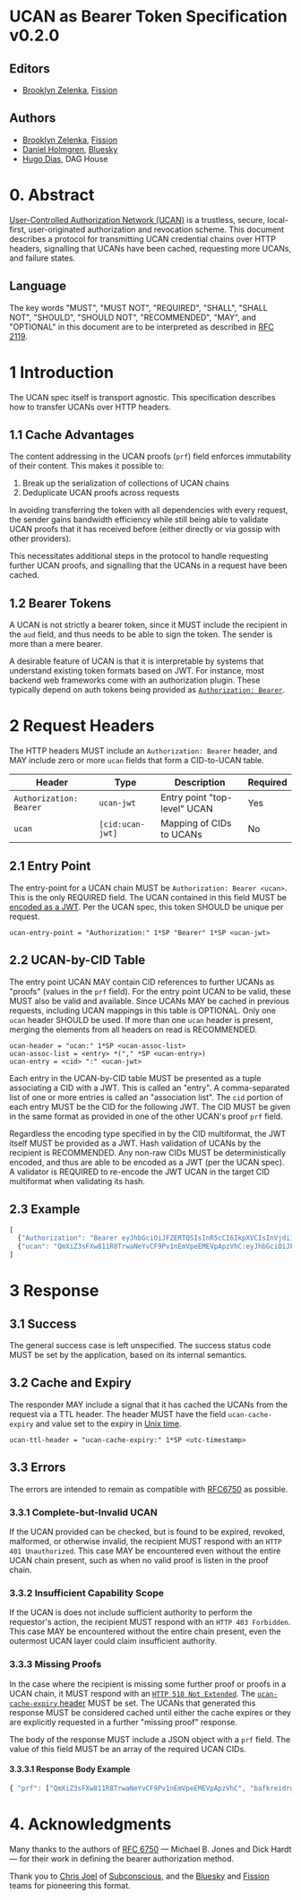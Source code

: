 # UCAN as Bearer Token Specification v0.2.0

## Editors

* [Brooklyn Zelenka](https://github.com/expede), [Fission](https://fission.codes)

## Authors

* [Brooklyn Zelenka](https://github.com/expede), [Fission](https://fission.codes)
* [Daniel Holmgren](https://github.com/dholms), [Bluesky](https://blueskyweb.xyz/)
* [Hugo Dias](https://github.com/hugomrdias), DAG House

# 0. Abstract

[User-Controlled Authorization Network (UCAN)](https://github.com/ucan-wg/spec) is a trustless, secure, local-first, user-originated authorization and revocation scheme. This document describes a protocol for transmitting UCAN credential chains over HTTP headers, signalling that UCANs have been cached, requesting more UCANs, and failure states.

## Language

The key words "MUST", "MUST NOT", "REQUIRED", "SHALL", "SHALL NOT", "SHOULD", "SHOULD NOT", "RECOMMENDED", "MAY", and "OPTIONAL" in this document are to be interpreted as described in [RFC 2119](https://datatracker.ietf.org/doc/html/rfc2119).

# 1 Introduction

The UCAN spec itself is transport agnostic. This specification describes how to transfer UCANs over HTTP headers.

## 1.1 Cache Advantages

The content addressing in the UCAN proofs (`prf`) field enforces immutability of their content. This makes it possible to: 

1. Break up the serialization of collections of UCAN chains
2. Deduplicate UCAN proofs across requests

In avoiding transferring the token with all dependencies with every request, the sender gains bandwidth efficiency while still being able to validate UCAN proofs that it has received before (either directly or via gossip with other providers). 

This necessitates additional steps in the protocol to handle requesting further UCAN proofs, and signalling that the UCANs in a request have been cached.

## 1.2 Bearer Tokens

A UCAN is not strictly a bearer token, since it MUST include the recipient in the `aud` field, and thus needs to be able to sign the token. The sender is more than a mere bearer.

A desirable feature of UCAN is that it is interpretable by systems that understand existing token formats based on JWT. For instance, most backend web frameworks come with an authorization plugin. These typically depend on auth tokens being provided as [`Authorization: Bearer`](https://datatracker.ietf.org/doc/html/rfc6750).

# 2 Request Headers

The HTTP headers MUST include an `Authorization: Bearer` header, and MAY include zero or more `ucan` fields that form a CID-to-UCAN table.

| Header                  | Type             | Description                  | Required |
| ----------------------- | ---------------- | ---------------------------- | -------- |
| `Authorization: Bearer` | `ucan-jwt`       | Entry point "top-level" UCAN | Yes      |
| `ucan`                  | `[cid:ucan-jwt]` | Mapping of CIDs to UCANs     | No       |

## 2.1 Entry Point

The entry-point for a UCAN chain MUST be `Authorization: Bearer <ucan>`. This is the only REQUIRED field. The UCAN contained in this field MUST be [encoded as a JWT](https://www.rfc-editor.org/rfc/rfc7519#section-3). Per the UCAN spec, this token SHOULD be unique per request.

``` abnf
ucan-entry-point = "Authorization:" 1*SP "Bearer" 1*SP <ucan-jwt>
```

## 2.2 UCAN-by-CID Table

The entry point UCAN MAY contain CID references to further UCANs as "proofs" (values in the `prf` field). For the entry point UCAN to be valid, these MUST also be valid and available. Since UCANs MAY be cached in previous requests, including UCAN mappings in this table is OPTIONAL. Only one `ucan` header SHOULD be used. If more than one `ucan` header is present, merging the elements from all headers on read is RECOMMENDED.

``` abnf
ucan-header = "ucan:" 1*SP <ucan-assoc-list>
ucan-assoc-list = <entry> *("," *SP <ucan-entry>) 
ucan-entry = <cid> ":" <ucan-jwt>
```

Each entry in the UCAN-by-CID table MUST be presented as a tuple associating a CID with a JWT. This is called an "entry". A comma-separated list of one or more entries is called an "association list". The `cid` portion of each entry MUST be the CID for the following JWT. The CID MUST be given in the same format as provided in one of the other UCAN's proof `prf` field.

Regardless the encoding type specified in by the CID multiformat, the JWT itself MUST be provided as a JWT. Hash validation of UCANs by the recipient is RECOMMENDED. Any non-raw CIDs MUST be deterministically encoded, and thus are able to be encoded as a JWT (per the UCAN spec). A validator is REQUIRED to re-encode the JWT UCAN in the target CID multiformat when validating its hash.

## 2.3 Example

``` javascript
[
  {"Authorization": "Bearer eyJhbGciOiJFZERTQSIsInR5cCI6IkpXVCIsInVjdiI6IjAuOC4xIn0.eyJhdWQiOiJkaWQ6a2V5Ono2TWtyNWFlZmluMUR6akc3TUJKM25zRkNzbnZIS0V2VGIyQzRZQUp3Ynh0MWpGUyIsImF0dCI6W3sid2l0aCI6eyJzY2hlbWUiOiJ3bmZzIiwiaGllclBhcnQiOiIvL2RlbW91c2VyLmZpc3Npb24ubmFtZS9wdWJsaWMvcGhvdG9zLyJ9LCJjYW4iOnsibmFtZXNwYWNlIjoid25mcyIsInNlZ21lbnRzIjpbIk9WRVJXUklURSJdfX1dLCJleHAiOjkyNTY5Mzk1MDUsImlzcyI6ImRpZDprZXk6ejZNa2tXb3E2UzN0cVJXcWtSbnlNZFhmcnM1NDlFZnU2cUN1NHVqRGZNY2pGUEpSIiwicHJmIjpbXX0.SjKaHG_2Ce0pjuNF5OD-b6joN1SIJMpjKjjl4JE61_upOrtvKoDQSxZ7WeYVAIATDl8EmcOKj9OqOSw0Vg8VCA"},
  {"ucan": "QmXiZ3sFXw811R8TrwaNeYvCF9Pv1nEmVpeEMEVpApzVhC:eyJhbGciOiJFZERTQSIsInR5cCI6IkpXVCIsInVjdiI6IjAuOC4xIn0.eyJpc3MiOiJkaWQ6a2V5Ono2TWtoS0paOVdvV1dnZVdqSnd3QU14VDh4c2tMelJzbURYSzZ1NktuVjlnR0pCViIsImF1ZCI6ImRpZDprZXk6ejZNa2ZndFhrQ25iOUxYbjhCbnlqeFJNbkt0RmdaYzc0TTY4NzN2NjFxQ2NLSGprIiwibmJmIjo0ODA0MTQzNDEyLCJleHAiOjU0MzUyOTU0MTIsImF0dCI6W10sInByZiI6W119.u21cahr9wE_-KV_WHZmDRUlUGsMomc8jiDNwLYa-ETyJwCh8VtfPRSDwxNC3g2sv0hmqE9_467idq_T4wnLdBA", "bafkreidrgwjljxy6s7o5uvrifxnweffgi7chmye3pn6wyisv2n4b3uordi:eyJhbGciOiJFZERTQSIsInR5cCI6IkpXVCIsInVjdiI6IjAuOC4xIn0.eyJpc3MiOiJkaWQ6a2V5Ono2TWtxbmJOaTl2ZHRENERLUWhySDJZR1d0Qmd3QjNuNDEyQVFUOExnUjdBNjdFRyIsImF1ZCI6ImRpZDprZXk6ejZNa2ZndFhrQ25iOUxYbjhCbnlqeFJNbkt0RmdaYzc0TTY4NzN2NjFxQ2NLSGprIiwiZXhwIjo0ODA0MTQzNDEyLCJhdHQiOltdLCJwcmYiOltdfQ.MAntHVdUqeW97v4EPrSJjZ0P9GcLLFhFIdEYEHAdmv4x2CDfntUaqDzAgMCxwKCNBCAXBFvy1AT15ZFHs022AQ"}
]
```

# 3 Response

## 3.1 Success

The general success case is left unspecified. The success status code MUST be set by the application, based on its internal semantics.

## 3.2 Cache and Expiry

The responder MAY include a signal that it has cached the UCANs from the request via a TTL header. The header MUST have the field `ucan-cache-expiry` and value set to the expiry in [Unix time](https://en.wikipedia.org/wiki/Unix_time).

``` abnf
ucan-ttl-header = "ucan-cache-expiry:" 1*SP <utc-timestamp>
```

## 3.3 Errors

The errors are intended to remain as compatible with [RFC6750](https://www.rfc-editor.org/rfc/rfc6750.html#section-3.1) as possible.

### 3.3.1 Complete-but-Invalid UCAN

If the UCAN provided can be checked, but is found to be expired, revoked, malformed, or otherwise invalid, the recipient MUST respond with an `HTTP 401 Unauthorized`. This case MAY be encountered even without the entire UCAN chain present, such as when no valid proof is listen in the proof chain.

### 3.3.2 Insufficient Capability Scope

If the UCAN is does not include sufficient authority to perform the requestor's action, the recipient MUST respond with an `HTTP 403 Forbidden`. This case MAY be encountered without the entire chain present, even the outermost UCAN layer could claim insufficient authority.

### 3.3.3 Missing Proofs

In the case where the recipient is missing some further proof or proofs in a UCAN chain, it MUST respond with an [`HTTP 510 Not Extended`](https://datatracker.ietf.org/doc/html/rfc2774#section-7). The [`ucan-cache-expiry` header](#32-cache-and-expiry) MUST be set. The UCANs that generated this response MUST be considered cached until either the cache expires or they are explicitly requested in a further "missing proof" response.

The body of the response MUST include a JSON object with a `prf` field. The value of this field MUST be an array of the required UCAN CIDs.

#### 3.3.3.1 Response Body Example

``` javascript
{ "prf": ["QmXiZ3sFXw811R8TrwaNeYvCF9Pv1nEmVpeEMEVpApzVhC", "bafkreidrgwjljxy6s7o5uvrifxnweffgi7chmye3pn6wyisv2n4b3uordi"] }
```

# 4. Acknowledgments

Many thanks to the authors of [RFC 6750](https://www.rfc-editor.org/rfc/rfc6750.html) — Michael B. Jones and Dick Hardt — for their work in defining the bearer authorization method.

Thank you to [Chris Joel](https://github.com/cdata) of [Subconscious](https://subconscious.substack.com/), and the [Bluesky](https://blueskyweb.xyz) and [Fission](https://fission.codes) teams for pioneering this format.
